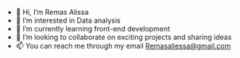 - 👋 Hi, I’m Remas Alissa
- 👀 I’m interested in Data analysis
- 🌱 I’m currently learning front-end development
- 💞️ I’m looking to collaborate on exciting projects and sharing ideas
- 📫 You can reach me through my email Remasaliessa@gmail.com


<!---
RemasAlissa/RemasAlissa is a ✨ special ✨ repository because its `README.md` (this file) appears on your GitHub profile.
You can click the Preview link to take a look at your changes.
--->
